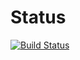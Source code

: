 # Status
[![Build Status](https://semaphoreci.com/api/v1/josiahhaswell/sunshower-sdk-3/branches/master/badge.svg)](https://semaphoreci.com/josiahhaswell/sunshower-sdk-3)